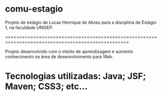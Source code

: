 comu-estagio
============

Projeto de estágio de Lucas Henrique de Abreu para a disciplina de Estágio 1, na faculdade UNISEP.

==================================================================================================

Projeto desenvolvido com o intuito de aprendizagem e aumento conhecimento na área de desenvolvimento para Web.

Tecnologias utilizadas:
 Java;
 JSF;
 Maven;
 CSS3;
 etc...
======================================================================================================
